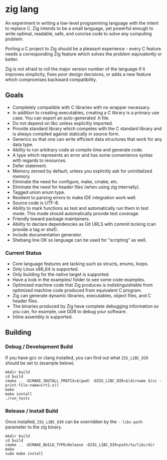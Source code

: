 # zig lang

An experiment in writing a low-level programming language with the intent to
replace C. Zig intends to be a small language, yet powerful enough to write
optimal, readable, safe, and concise code to solve any computing problem.

Porting a C project to Zig should be a pleasant experience - every C feature
needs a corresponding Zig feature which solves the problem equivalently or
better.

Zig is not afraid to roll the major version number of the language if it
improves simplicity, fixes poor design decisions, or adds a new feature which
compromises backward compatibility.

## Goals

 * Completely compatible with C libraries with no wrapper necessary.
 * In addition to creating executables, creating a C library is a primary use
   case. You can export an auto-generated .h file.
 * Do not depend on libc unless explicitly imported.
 * Provide standard library which competes with the C standard library and is
   always compiled against statically in source form.
 * Generics so that one can write efficient data structures that work for any
   data type.
 * Ability to run arbitrary code at compile time and generate code.
 * A type which represents an error and has some convenience syntax with
   regards to resources.
 * Defer statement.
 * Memory zeroed by default, unless you explicitly ask for uninitialized memory.
 * Eliminate the need for configure, make, cmake, etc.
 * Eliminate the need for header files (when using zig internally).
 * Tagged union enum type.
 * Resilient to parsing errors to make IDE integration work well.
 * Source code is UTF-8.
 * Ability to mark functions as test and automatically run them in test mode.
   This mode should automatically provide test coverage.
 * Friendly toward package maintainers.
 * Ability to declare dependencies as Git URLS with commit locking (can
   provide a tag or sha1).
 * Include documentation generator.
 * Shebang line OK so language can be used for "scripting" as well.

### Current Status

 * Core language features are lacking such as structs, enums, loops.
 * Only Linux x86_64 is supported.
 * Only building for the native target is supported.
 * Have a look in the examples/ folder to see some code examples.
 * Optimized machine code that Zig produces is indistinguishable from
   optimized machine code produced from equivalent C program.
 * Zig can generate dynamic libraries, executables, object files, and C
   header files.
 * The binaries produced by Zig have complete debugging information so you can,
   for example, use GDB to debug your software.
 * Inline assembly is supported.

## Building

### Debug / Development Build

If you have gcc or clang installed, you can find out what `ZIG_LIBC_DIR` should
be set to (example below).

```
mkdir build
cd build
cmake .. -DCMAKE_INSTALL_PREFIX=$(pwd) -DZIG_LIBC_DIR=$(dirname $(cc -print-file-name=crt1.o))
make
make install
./run_tests
```

### Release / Install Build

Once installed, `ZIG_LIBC_DIR` can be overridden by the `--libc-path` parameter
to the zig binary.

```
mkdir build
cd build
cmake .. -DCMAKE_BUILD_TYPE=Release -DZIG_LIBC_DIR=path/to/libc/dir
make
sudo make install
```
